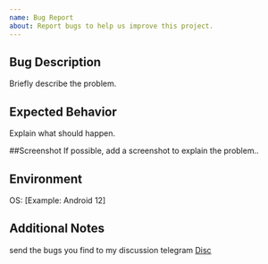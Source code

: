 ```yaml
---
name: Bug Report
about: Report bugs to help us improve this project.
---
```


## Bug Description
Briefly describe the problem.

## Expected Behavior
Explain what should happen.

##Screenshot
If possible, add a screenshot to explain the problem..

## Environment
OS: [Example: Android 12]

## Additional Notes
send the bugs you find to my discussion telegram [Disc](https://t.me/KazuyooDisc)
